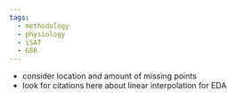 ```yaml
---
tags:
  - methodology
  - physiology
  - iSAT
  - GSR
---
```

- consider location and amount of missing points
- look for citations here about linear interpolation for EDA